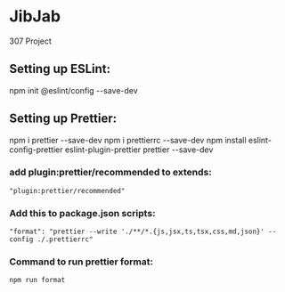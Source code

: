 # JibJab
307 Project


## Setting up ESLint:

npm init @eslint/config --save-dev


## Setting up Prettier:

npm i prettier --save-dev
npm i prettierrc --save-dev
npm install eslint-config-prettier eslint-plugin-prettier prettier --save-dev

### add plugin:prettier/recommended to extends:
    "plugin:prettier/recommended"

### Add this to package.json scripts:
	"format": "prettier --write './**/*.{js,jsx,ts,tsx,css,md,json}' --config ./.prettierrc"

### Command to run prettier format:
	npm run format
